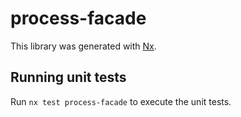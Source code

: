 # process-facade

This library was generated with [Nx](https://nx.dev).

## Running unit tests

Run `nx test process-facade` to execute the unit tests.

